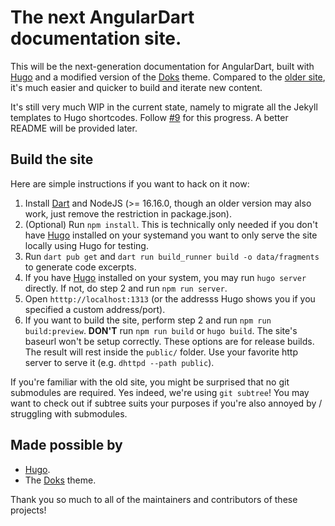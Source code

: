 # The next AngularDart documentation site.

This will be the next-generation documentation for AngularDart, built with
[Hugo] and a modified version of the [Doks] theme. Compared to the
[older site](https://github.com/angulardart-community/site-angulardart), it's
much easier and quicker to build and iterate new content.

It's still very much WIP in the current state, namely to migrate all the Jekyll
templates to Hugo shortcodes. Follow
[#9](https://github.com/angulardart-community/website/issues/9) for this
progress. A better README
will be provided later.

## Build the site

Here are simple instructions if you want to hack on it now:

1. Install [Dart](https://dart.dev/get-dart) and NodeJS (>= 16.16.0, though an
  older version may also work, just remove the restriction in package.json).
2. (Optional) Run `npm install`. This is technically only needed if you don't
  have [Hugo] installed on your systemand you want to only serve the site
  locally using Hugo
  for testing.
3. Run `dart pub get` and `dart run build_runner build -o data/fragments` to
  generate code excerpts.
4. If you have [Hugo] installed on your system, you may run `hugo server`
  directly. If not, do step 2 and run `npm run server`.
5. Open `htttp://localhost:1313` (or the addresss Hugo shows you if you
  specified a
  custom address/port).
6. If you want to build the site, perform step 2 and run
  `npm run build:preview`. **DON'T** run
  `npm run build` or `hugo build`. The site's baseurl won't be setup correctly.
  These options are for release builds. The result will rest inside the
  `public/` folder. Use your favorite http server to serve it (e.g.
  `dhttpd --path public`).

If you're familiar with the old site, you might be surprised that no git
submodules are required. Yes indeed, we're using `git subtree`! You may want to
check out if subtree suits your purposes if you're also annoyed by / struggling
with submodules.

## Made possible by

- [Hugo].
- The [Doks] theme.

Thank you so much to all of the maintainers and contributors of these projects!

[Hugo]: https://gohugo.io
[Doks]: https://getdoks.org
